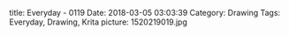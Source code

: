 title: Everyday - 0119
Date: 2018-03-05 03:03:39
Category: Drawing
Tags: Everyday, Drawing, Krita
picture: 1520219019.jpg
